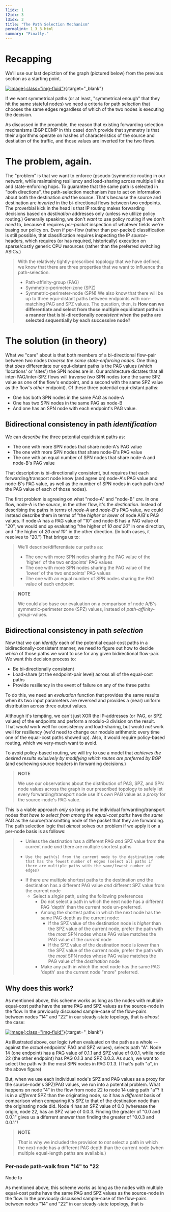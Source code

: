 ```yaml
---
l1idx: 1
l2idx: 3
l3idx: 3
title: "The Path Selection Mechanism"
permalink: 1_3_3.html
summary: "Finally."
---
```


# Recapping
We'll use our last depiction of the graph (pictured below) from the previous section as a starting point.

[![image](./grphth-19.svg){:class="img-fluid"}](./pages/1/3(ecmp-symmetric)/grphth-19.svg){:target="_blank"}

If we want symmetrical paths (or at least, "symmetrical enough" that they hit the same stateful nodes) we need a criteria for path selection that chooses the same edges regardless of which of the two nodes is executing the decision.

As discussed in the preamble, the reason that existing forwarding selection mechanisms (BGP ECMP in this case) don't provide that symmetry is that their algorithms operate on hashes of characteristics of the source and destiation of the traffic, and those values are inverted for the two flows.

#  The problem, again.

The "problem" is that we want to enforce (pseudo-)symmetric routing in our network, while maintaining resiliency and load-sharing across multiple links and state-enforcing hops.  To guarantee that the same path is selected in "both directions", the path-selection mechanism *has* to act on information about both the destination *and* the source.  That's because the source and destination are *inverted* in the bi-directional flows between two endpoints.  The proverbial kick in the head is that IP routing makes forwarding decisions based on *destination* addresses only (unless we utilize policy routing.)  Generally speaking, we don't *want* to use policy routing if we don't *need* to, because it requires *per-packet* inspection of whatever fields we're basing our policy on.  Even if per-flow (rather than per-packet) classification is still possible, that classification requires inspecting the IP *source*-headers, which requires (or has required, historically) execution on sparse/costly generic CPU resources (rather than the preferred switching ASICs.)

> With the relatively tightly-prescribed topology that we have defined, we know that there are three properties that we want to influence the path-selection.
> - Path-affinity-group (PAG)
> - Symmetric-perimeter-zone (SPZ)
> - Symmetric-perimeter-node (SPN)
> We also know that there will be up to three equi-distant paths between endpoints with non-matching PAG and SPZ values.  The question, then, is  **How can we differentiate and select from those multiple equidistant paths in a manner that is bi-directionally *consistent* when the paths are selected sequentially by each successive node?**

# The solution (in theory)

What we "care" about is that both members of a bi-directional flow-pair between two nodes _traverse the same state-enforcing nodes_.  One thing that *does* differentiate our equi-distant paths is the PAG values (which 'locations' or 'sites') the SPN nodes are in.  Our architecture dictates that all inter-PAG/inter-SPZ flows will traverse *two* SPN nodes (one the same SPZ value as one of the flow's endpoint, and a second with the same SPZ value as the flow's _other_ endpoint).   Of these three potential equi-distant paths:

- One has both SPN nodes in the same *PAG* as node-A
- One has two SPN nodes in the same PAG as node-B
- And one has an SPN node with each endpoint's PAG value.

## Bidirectional consistency in path ***identification***

We can _describe_ the three potential equidistant paths as:
 - The one with more SPN nodes that share node-A's PAG value
 - The one with more SPN nodes that share node-B's PAG value
 - The one with an equal number of SPN nodes that share node-A and node-B's PAG value

That description *is* bi-directionally consistent, but requires that each forwarding/transport node know (and agree on) node-A's PAG value and node-B's PAG value, as well as the number of SPN nodes in each path (_and_ the PAG value of each of those nodes).

The first problem is agreeing on what "node-A" and "node-B" _are_.  In one flow, node-A is the *source*, in the other flow, it's the *destination*.  Instead of describing the paths in terms of *node-A* and *node-B*'s PAG value, we could instead describe them in terms of "the *higher* or *lower* of node A/B's PAG values.  If node-A has a PAG value of "10" and node-B has a PAG value of "20", we would end up evaluating "the higher of *10 and 20*" in one direction, and "the higher of *20 and 10*" in the other direction.  (In both cases, it resolves to "20.")  That brings us to:

> We'll describe/differentiate our paths as:
> - The one with more SPN nodes sharing the PAG value of the 'higher' of the two endpoints' PAG values
> - The one with more SPN nodes sharing the PAG value of the 'lower' of the two endpoints' PAG values
> - The one with an equal number of SPN nodes sharing the PAG value of each endpoint

> **NOTE**
>
> We could also base our evaluation on a comparison of node A/B's symmetric-perimeter zone (SPZ) values, instead of *path-affinity-group*-values.

## Bidirectional consistency in path ***selection***

Now that we can *identify* each of the potential equal-cost paths in a bidirectionally-consistent manner, we need to figure out how to decide *which* of those paths we want to use for any given bidirectional flow-pair.  We want this decision process to:
- Be bi-directionally consistent
- Load-share (at the endpoint-pair level) across all of the equal-cost paths
- Provide resiliency in the event of failure on any of the three paths

To do this, we need an _evaluation_ function that provides the same results when its two input parameters are reversed and provides a (near) uniform distribution across three output values.  

Although it's tempting, we can't just XOR the IP-addresses (or PAG, or SPZ values) of the endpoints and perform a modulo-3 division on the result.  That *would* work well for consistency and load-sharing, but would *not* work well for resiliency (we'd need to change our modulo arithmetic every time one of the equal-cost paths showed up).  Also, it would require policy-based routing, which we very-much want to avoid.

To avoid policy-based routing, we will try to use a model that *achieves the desired results exlusively by modifying which routes are preferred by BGP* (and eschewing source headers in forwarding decisions.)

> **NOTE**
>
> We use our observations about the distribution of PAG, SPZ, and SPN node values across the graph in our prescribed topology to safely let every forwarding/transport node use it's *own* PAG value as a *proxy* for the source-node's PAG value.

This is a viable approach *only* so long as the individual forwarding/transport nodes *that have to select from among the equal-cost paths* have *the same* PAG as the source/transmitting node of the packet that they are forwarding.  The path selection logic that *almost* solves our problem if we apply it on a per-node basis is as follows:

> - Unless the destination has a different PAG *and* SPZ value from the current node *and* there are multiple shortest paths  
> -     Use the path(s) from the current node to the destination node that has the fewest number of edges (select all paths if there are multiple paths with the same/fewest number of edges)
> - If there *are* multiple shortest paths to the destination *and* the destination has a different PAG value *and* different SPZ value from the current node
>   - Select a *single* path, using the following preferences
>       - Do not select a path in which the next node has a different PAG 'depth' than the current node un-preferred.
>       - Among the shortest paths in which the next node has the same PAG depth as the current node:
>           - If the SPZ value of the destination node is *higher* than the SPZ value of the current node, prefer the path with the *most* SPN nodes whose PAG value matches the PAG value of the *current* node
>           - If the SPZ value of the destination node is *lower* than the SPZ value of the current node, prefer the path with the *most* SPN nodes whose PAG value matches the PAG value of the *destination* node
>       - Make any path in which the next node has the same PAG 'depth' ase the current node "more" preferred.


## Why does this work?

As mentioned above, this scheme works as long as the nodes with multiple equal-cost paths have the same PAG and SPZ values as the source-node in the flow. In the previously discussed sample-case of the flow-pairs between nodes "14" and "22" in our steady-state topology, that is *almost* the case:

[![image](./grphth-23-steady-state.svg){:class="img-fluid"}](./grphth-23-steady-state.svg){:target="_blank"}

As illustrated above, our logic (when evaluated on the path as a whole -- against the *actual* endpoints' PAG and SPZ values), selects path "A".  Node 14 (one endpoint) has a PAG value of 0.1.1 and SPZ value of 0.0.1, while node 22 (the other endpoint) has PAG 0.1.3 and SPZ 0.0.3.  As such, we want to select the path with the most SPN nodes in PAG 0.1.3.  (That's path "a", in the above figure)

But, when we use each individual node's SPZ and PAG values as a proxy for the source-node's SPZ/PAG values, we run into a potential problem.  What happens on node "4" in the flow from node 22 to node 14 using path "a"?  It is in a *different* SPZ than the originating node, so it has a *different* basis of comparison when comparing it's SPZ to that of the destination node than the originating node did.  Node 4 has an SPZ value of 0.0 (wherease the origin, node 22, has an SPZ value of 0.0.3.  Finding the greater of "0.0 and 0.0.1" gives us a diferrent answer than finding the greater of "0.0.3 and 0.0.1"!

> **NOTE**
> 
>*That* is why we included the provision to *not* select a path in which the next-node has a different PAG depth than the current node (when multiple equal-length paths are available.)

### Per-node path-walk from "14" to "22

Node fo

As mentioned above, this scheme works as long as the nodes with multiple equal-cost paths have the same PAG and SPZ values as the source-node in the flow. In the previously discussed sample-case of the flow-pairs between nodes "14" and "22" in our steady-state topology, that is 
